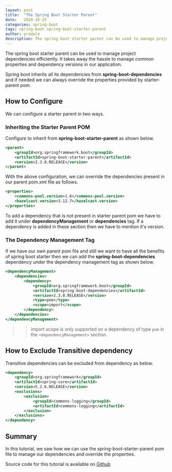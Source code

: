 ```yaml
---
layout: post
title:  "The Spring Boot Starter Parent"
date:   2020-10-25
categories: spring-boot
tags: spring-boot spring-boot-starter-parent
author: pradale
description: The spring boot starter parent can be used to manage project dependencies efficiently. It takes away the hassle to manage common properties and dependency versions in our application. 
---
```

The spring boot starter parent can be used to manage project dependencies efficiently. It takes away the hassle to manage common properties and dependency versions in our application.

Spring boot inherits all its dependencies from **spring-boot-dependencies** and if needed we can always override the properties provided by starter-parent pom. 

## How to Configure
We can configure a starter parent in two ways.

### Inheriting the Starter Parent POM

Configure to inherit from **spring-boot-starter-parent** as shown below.
```xml
<parent>
	<groupId>org.springframework.boot</groupId>
	<artifactId>spring-boot-starter-parent</artifactId>
	<version>2.3.0.RELEASE</version>
</parent>
```

With the above configuration, we can override the dependencies present in our parent pom.xml file as follows.

```xml
<properties>
	<commons-pool.version>1.6</commons-pool.version>
	<hazelcast.version>3.12.7</hazelcast.version>
</properties>
```
To add a dependency that is not present in starter parent pom we have to add it under **dependencyManagement** or **dependencies** tag. If a dependency is added in these section then we have to mention it's version.

### The Dependency Management Tag
If we have our own parent pom file and still we want to have all the benefits of spring boot starter then we can add the **spring-boot-dependencies** dependency under the dependency management tag as shown below.
```xml
<dependencyManagement>
	<dependencies>
		<dependency>
			<groupId>org.springframework.boot</groupId>
			<artifactId>spring-boot-dependencies</artifactId>
			<version>2.3.0.RELEASE</version>
			<type>pom</type>
			<scope>import</scope>
		</dependency>
	</dependencies>
</dependencyManagement>
```
>>import scope is only supported on a dependency of type `pom` in the `<dependencyManagement>` section.

## How to Exclude Transitive dependency
Transitive dependencies can be excluded from dependency as below.
```xml
<dependency>  
	<groupId>org.springframework</groupId>
	<artifactId>spring-core</artifactId>  
	<version>5.2.6.RELEASE</version>  
	<exclusions>  
		<exclusion>  
			<groupId>commons-logging</groupId>
			<artifactId>commons-logging</artifactId> 
		</exclusion>
	</exclusions>  
</dependency>
```
## Summary
In this tutorial, we saw how we can use the spring-boot-starter-parent pom file to manage our dependencies and override the properties.

Source code for this tutorial is available on [Github]()
